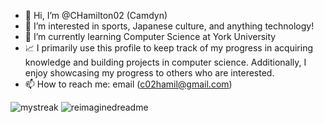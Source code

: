 - 👋 Hi, I’m @CHamilton02 (Camdyn)
- 👀 I’m interested in sports, Japanese culture, and anything technology!
- 🌱 I’m currently learning Computer Science at York University
- 📈 I primarily use this profile to keep track of my progress in acquiring knowledge and building projects in computer science. Additionally, I enjoy showcasing my progress to others who are interested.
- 📫 How to reach me: email (c02hamil@gmail.com)

<img src="https://github-readme-streak-stats.herokuapp.com/?user=CHamilton02&theme=tokyonight" alt="mystreak"/>

<img src="https://myreadme.vercel.app/api/embed/C02Hamil?panels=userstatistics,toprepositories,toplanguages,commitgraph" alt="reimaginedreadme" />
<!---
CHamilton02/CHamilton02 is a ✨ special ✨ repository because its `README.md` (this file) appears on your GitHub profile.
You can click the Preview link to take a look at your changes.
--->
